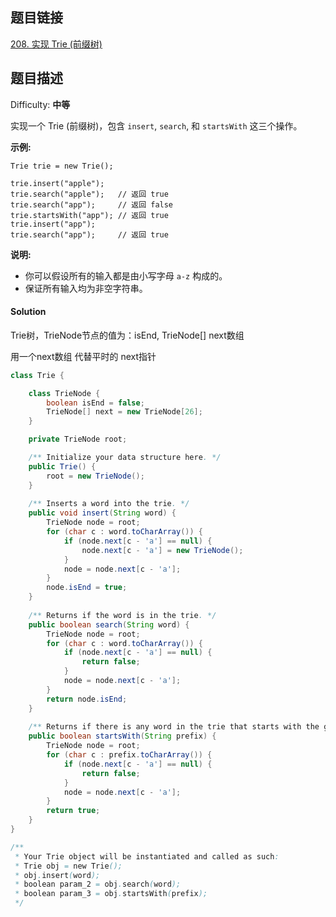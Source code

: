 ## 题目链接

[208\. 实现 Trie (前缀树)](https://leetcode-cn.com/problems/implement-trie-prefix-tree/)

## 题目描述

Difficulty: **中等**


实现一个 Trie (前缀树)，包含 `insert`, `search`, 和 `startsWith` 这三个操作。

**示例:**

```
Trie trie = new Trie();

trie.insert("apple");
trie.search("apple");   // 返回 true
trie.search("app");     // 返回 false
trie.startsWith("app"); // 返回 true
trie.insert("app");   
trie.search("app");     // 返回 true
```

**说明:**

* 你可以假设所有的输入都是由小写字母 `a-z` 构成的。
* 保证所有输入均为非空字符串。


#### Solution

Trie树，TrieNode节点的值为：isEnd, TrieNode[] next数组

用一个next数组 代替平时的 next指针

```java
class Trie {

    class TrieNode {
        boolean isEnd = false;
        TrieNode[] next = new TrieNode[26];
    }

    private TrieNode root;    

    /** Initialize your data structure here. */
    public Trie() {
        root = new TrieNode();
    }
    
    /** Inserts a word into the trie. */
    public void insert(String word) {
        TrieNode node = root;
        for (char c : word.toCharArray()) {
            if (node.next[c - 'a'] == null) {
                node.next[c - 'a'] = new TrieNode();
            }
            node = node.next[c - 'a'];
        }
        node.isEnd = true;
    }
    
    /** Returns if the word is in the trie. */
    public boolean search(String word) {
        TrieNode node = root;
        for (char c : word.toCharArray()) {
            if (node.next[c - 'a'] == null) {
                return false;
            }
            node = node.next[c - 'a'];
        }
        return node.isEnd;
    }
    
    /** Returns if there is any word in the trie that starts with the given prefix. */
    public boolean startsWith(String prefix) {
        TrieNode node = root;
        for (char c : prefix.toCharArray()) {
            if (node.next[c - 'a'] == null) {
                return false;
            }
            node = node.next[c - 'a'];
        }
        return true;
    }
}

/**
 * Your Trie object will be instantiated and called as such:
 * Trie obj = new Trie();
 * obj.insert(word);
 * boolean param_2 = obj.search(word);
 * boolean param_3 = obj.startsWith(prefix);
 */
```